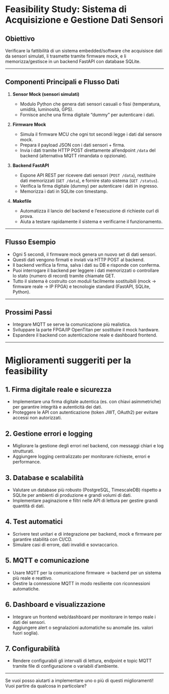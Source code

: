 # Feasibility Study: Sistema di Acquisizione e Gestione Dati Sensori

## Obiettivo  
Verificare la fattibilità di un sistema embedded/software che acquisisce dati da sensori simulati, li trasmette tramite firmware mock, e li memorizza/gestisce in un backend FastAPI con database SQLite.

---

## Componenti Principali e Flusso Dati

1. **Sensor Mock (sensori simulati)**  
   - Modulo Python che genera dati sensori casuali o fissi (temperatura, umidità, luminosità, GPS).  
   - Fornisce anche una firma digitale “dummy” per autenticare i dati.

2. **Firmware Mock**  
   - Simula il firmware MCU che ogni tot secondi legge i dati dal sensore mock.  
   - Prepara il payload JSON con i dati sensori + firma.  
   - Invia i dati tramite HTTP POST direttamente all’endpoint `/data` del backend (alternativa MQTT rimandata o opzionale).

3. **Backend FastAPI**  
   - Espone API REST per ricevere dati sensori (`POST /data`), restituire dati memorizzati (`GET /data`), e fornire stato sistema (`GET /status`).  
   - Verifica la firma digitale (dummy) per autenticare i dati in ingresso.  
   - Memorizza i dati in SQLite con timestamp.

4. **Makefile**  
   - Automatizza il lancio del backend e l’esecuzione di richieste curl di prova.  
   - Aiuta a testare rapidamente il sistema e verificarne il funzionamento.

---

## Flusso Esempio

- Ogni 5 secondi, il firmware mock genera un nuovo set di dati sensori.  
- Questi dati vengono firmati e inviati via HTTP POST al backend.  
- Il backend verifica la firma, salva i dati su DB e risponde con conferma.  
- Puoi interrogare il backend per leggere i dati memorizzati o controllare lo stato (numero di record) tramite chiamate GET.  
- Tutto il sistema è costruito con moduli facilmente sostituibili (mock → firmware reale → IP FPGA) e tecnologie standard (FastAPI, SQLite, Python).

---

## Prossimi Passi

- Integrare MQTT se serve la comunicazione più realistica.  
- Sviluppare la parte FPGA/IP OpenTitan per sostituire il mock hardware.  
- Espandere il backend con autenticazione reale e dashboard frontend.

---
# Miglioramenti suggeriti per la feasibility

## 1. Firma digitale reale e sicurezza
- Implementare una firma digitale autentica (es. con chiavi asimmetriche) per garantire integrità e autenticità dei dati.
- Proteggere le API con autenticazione (token JWT, OAuth2) per evitare accessi non autorizzati.

## 2. Gestione errori e logging
- Migliorare la gestione degli errori nel backend, con messaggi chiari e log strutturati.
- Aggiungere logging centralizzato per monitorare richieste, errori e performance.

## 3. Database e scalabilità
- Valutare un database più robusto (PostgreSQL, TimescaleDB) rispetto a SQLite per ambienti di produzione e grandi volumi di dati.
- Implementare paginazione e filtri nelle API di lettura per gestire grandi quantità di dati.

## 4. Test automatici
- Scrivere test unitari e di integrazione per backend, mock e firmware per garantire stabilità con CI/CD.
- Simulare casi di errore, dati invalidi e sovraccarico.

## 5. MQTT e comunicazione
- Usare MQTT per la comunicazione firmware → backend per un sistema più reale e reattivo.
- Gestire la connessione MQTT in modo resiliente con riconnessioni automatiche.

## 6. Dashboard e visualizzazione
- Integrare un frontend web/dashboard per monitorare in tempo reale i dati dei sensori.
- Aggiungere alert o segnalazioni automatiche su anomalie (es. valori fuori soglia).

## 7. Configurabilità
- Rendere configurabili gli intervalli di lettura, endpoint e topic MQTT tramite file di configurazione o variabili d’ambiente.

---

Se vuoi posso aiutarti a implementare uno o più di questi miglioramenti! Vuoi partire da qualcosa in particolare?


